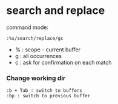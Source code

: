 # search and replace 
command mode: 
```
:%s/search/replace/gc
```
- % : scope - current buffer
- g : all occurrences 
- c : ask for confirmation on each match

### Change working dir 
```
:b + Tab : switch to buffers
:bp : switch to previous buffer
```
